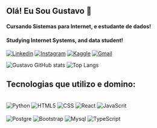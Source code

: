 ## Olá! Eu Sou Gustavo 👋
#### Cursando Sistemas para Internet, e estudante de dados!
#### Studying Internet Systems, and data student!

[![Linkedin](https://img.shields.io/badge/LinkedIn-0077B5?style=for-the-badge&logo=linkedin&logoColor=white)](https://www.linkedin.com/in/gustavo-santos-b7a1a018b/)
[![Instagram](https://img.shields.io/badge/Instagram-E4405F?style=for-the-badge&logo=instagram&logoColor=white
)](https://www.instagram.com/gustavogs__/)
[![Kaggle](https://img.shields.io/badge/Kaggle-20BEFF?style=for-the-badge&logo=Kaggle&logoColor=white
)](https://www.kaggle.com/gustavogss)
[![Gmail](https://img.shields.io/badge/Gmail-D14836?style=for-the-badge&logo=gmail&logoColor=white
)](gustavogomes.bsb68@gmail.com)

![Gustavo GitHub stats](https://github-readme-stats.vercel.app/api?username=dev-gustavogs&show_icons=true&theme=merko)
![Top Langs](https://github-readme-stats.vercel.app/api/top-langs/?username=dev-gustavogs&layout=compact)

## Tecnologias que utilizo e domino:
<div style="display: inline_block"></br>
  <img align='center' alt ='Python'src='https://img.shields.io/badge/Python-14354C?style=for-the-badge&logo=python&logoColor=white'>
  <img align='center' alt ='HTML5'src='https://img.shields.io/badge/HTML5-E34F26?style=for-the-badge&logo=html5&logoColor=white'>
  <img align='center' alt ='CSS'src='https://img.shields.io/badge/CSS3-1572B6?style=for-the-badge&logo=css3&logoColor=white'>
  <img align='center' alt ='React'src='https://img.shields.io/badge/React-20232A?style=for-the-badge&logo=react&logoColor=61DAFB'>
  <img align='center' alt ='JavaScrit'src='https://img.shields.io/badge/JavaScript-F7DF1E?style=for-the-badge&logo=javascript&logoColor=black'> </br></br>
  <img align='center' alt ='Postgre'src='https://img.shields.io/badge/PostgreSQL-316192?style=for-the-badge&logo=postgresql&logoColor=white'>
  <img align='center' alt ='Bootstrap'src='https://img.shields.io/badge/Bootstrap-563D7C?style=for-the-badge&logo=bootstrap&logoColor=white'>
  <img align='center' alt ='Mysql'src='https://img.shields.io/badge/MySQL-00000F?style=for-the-badge&logo=mysql&logoColor=white'>
  <img align='center' alt ='TypeScript'src='https://img.shields.io/badge/TypeScript-007ACC?style=for-the-badge&logo=typescript&logoColor=white'>
</div>
